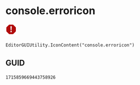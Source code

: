 # console.erroricon
![](/img/console.erroricon.png)

``` CSharp
EditorGUIUtility.IconContent("console.erroricon")
```
## GUID
```
1715859669443758926
```
